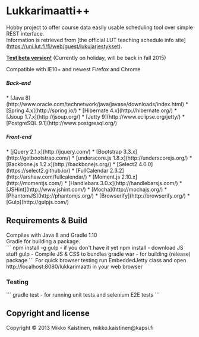 <h1>Lukkarimaatti++</h1>

Hobby project to offer course data easily usable scheduling tool over simple REST interface.<br>
Information is retrieved from [the official LUT teaching schedule info site] (https://uni.lut.fi/fi/web/guest/lukujarjestykset).<br>

<b>[Test beta version!](http://83.136.252.198/lukkarimaatti/)</b> (Currently on holiday, will be back in fall 2015)

Compatible with IE10+ and newest Firefox and Chrome


<h5>Back-end</h5>
* [Java 8](http://www.oracle.com/technetwork/java/javase/downloads/index.html)
* [Spring 4.x](http://spring.io/)
* [Hibernate 4.x](http://hibernate.org/)
* [Jsoup 1.7.x](http://jsoup.org/)
* [Jetty 9](http://www.eclipse.org/jetty/)
* [PostgreSQL 9.1](http://www.postgresql.org/)
 
<h5>Front-end</h5>
* [jQuery 2.1.x](http://jquery.com/)
* [Bootstrap 3.3.x](http://getbootstrap.com/)
* [underscore.js 1.8.x](http://underscorejs.org/)
* [Backbone.js 1.2.x](http://backbonejs.org/)
* [Select2 4.0.0](https://select2.github.io/)
* [FullCalendar 2.3.2](http://arshaw.com/fullcalendar/)
* [Moment.js 2.10.x](http://momentjs.com/)
* [Handlebars 3.0.x](http://handlebarsjs.com/)
* [JSHint](http://www.jshint.com/)
* [Mocha](http://mochajs.org/)
* [PhantomJS](http://phantomjs.org/)
* [Browserify](http://browserify.org/)
* [Gulp](http://gulpjs.com/)<br>

<h2>Requirements & Build</h2>
Compiles with Java 8 and Gradle 1.10<br>
Gradle for building a package.<br>
```
npm install -g gulp - if you don't have it yet
npm install - download JS stuff
gulp - Compile JS & CSS to bundles
gradle war - for building (release) package
```
For quick browser testing run EmbeddedJetty class
and open http://localhost:8080/lukkarimaatti in your web browser

<h3>Testing</h3>
```
gradle test - for running unit tests and selenium E2E tests
```
<h2>Copyright and license</h2>
Copyright &copy; 2013 Mikko Kaistinen, mikko.kaistinen@kapsi.fi

